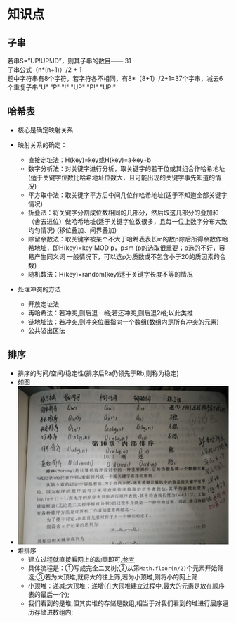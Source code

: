 # 知识点

## 子串
若串S=”UP!UP!JD”，则其子串的数目—— 31  
子串公式（n*(n+1)）/2 + 1  
题中字符串有8个字符，若字符各不相同，有8*（8+1）/2+1=37个字串，减去6个重复子串"U" "P" "!" "UP" "P!" "UP!"

## 哈希表
- 核心是确定映射关系
- 映射关系的确定：
  * 直接定址法：H(key)=key或H(key)=a·key+b
  * 数字分析法：对关键字进行分析，取关键字的若干位或其组合作哈希地址(适于关键字位数比哈希地址位数大，且可能出现的关键字事先知道的情况)
  * 平方取中法：取关键字平方后中间几位作哈希地址(适于不知道全部关键字情况)
  * 折叠法：将关键字分割成位数相同的几部分，然后取这几部分的叠加和（舍去进位）做哈希地址(适于关键字位数很多，且每一位上数字分布大致均匀情况)
(移位叠加、间界叠加)
  * 除留余数法：取关键字被某个不大于哈希表表长m的数p除后所得余数作哈希地址，即H(key)=key MOD p，p≤m
(p的选取很重要；p选的不好，容易产生同义词
一般情况下，可以选p为质数或不包含小于20的质因素的合数)
  * 随机数法：H(key)=random(key)适于关键字长度不等的情况

- 处理冲突的方法
  * 开放定址法
  * 再哈希法：若冲突,则后退一格;若还冲突,则后退2格;以此类推
  * 链地址法：若冲突,则冲突位置指向一个数组(数组内是所有冲突的元素)
  * 公共溢出区法


## 排序
- 排序的时间/空间/稳定性(排序后Ra仍领先于Rb,则称为稳定)
- 如图
- ![排序](../assets/排序.jpg)
- 堆排序
  * 建立过程就直接看网上的动画即可,[参考](https://visualgo.net/zh/heap)
  * 具体流程是：①写成完全二叉树;②从第`Math.floor(n/2)`个元素开始筛选;③若为大顶堆,就将大的往上筛,若为小顶堆,则将小的网上筛
  * 小顶堆：递减;大顶堆：递增(在大顶堆建立过程中,最大的元素是放在顺序表的最后一个); 
  * 我们看到的是堆,但其实堆的存储是数组,相当于对我们看到的堆进行层序遍历存储进数组内;